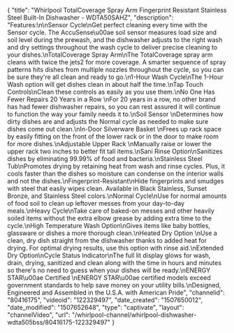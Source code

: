 {
    "title": "Whirlpool TotalCoverage Spray Arm Fingerprint Resistant Stainless Steel Built-In Dishwasher - WDTA50SAHZ",
    "description": "Features:\n\nSensor Cycle\nGet perfect cleaning every time with the Sensor cycle. The AccuSense\u00ae soil sensor measures load size and soil level during the prewash, and the dishwasher adjusts to the right wash and dry settings throughout the wash cycle to deliver precise cleaning to your dishes.\nTotalCoverage Spray Arm\nThe TotalCoverage spray arm cleans with twice the jets2 for more coverage. A smarter sequence of spray patterns hits dishes from multiple nozzles throughout the cycle, so you can be sure they're all clean and ready to go.\n1-Hour Wash Cycle\nThe 1-Hour Wash option will get dishes clean in about half the time.\nTap Touch Controls\nClean these controls as easily as you use them.\nNo One Has Fewer Repairs 20 Years in a Row \nFor 20 years in a row, no other brand has had fewer dishwasher repairs, so you can rest assured it will continue to function the way your family needs it to.\nSoil Sensor \nDetermines how dirty dishes are and adjusts the Normal cycle as needed to make sure dishes come out clean.\nIn-Door Silverware Basket \nFrees up rack space by easily fitting on the front of the lower rack or in the door to make room for more dishes.\nAdjustable Upper Rack  \nManually raise or lower the upper rack two inches to better fit tall items.\nSani Rinse Option\nSanitizes dishes by eliminating 99.99% of food and bacteria.\nStainless Steel Tub\nPromotes drying by retaining heat from wash and rinse cycles. Plus, it cools faster than the dishes so moisture can condense on the interior walls and not the dishes.\nFingerprint-Resistant\nHide fingerprints and smudges with steel that easily wipes clean. Available in Black Stainless, Sunset Bronze, and Stainless Steel colors.\nNormal Cycle\nUse for normal amounts of food soil to clean up leftover messes from your day-to-day meals.\nHeavy Cycle\nTake care of baked-on messes and other heavily soiled items without the extra elbow grease by adding extra time to the cycle.\nHigh Temperature Wash Option\nGives items like baby bottles, glassware or dishes a more thorough clean.\nHeated Dry Option \nUse a clean, dry dish straight from the dishwasher thanks to added heat for drying. For optimal drying results, use this option with rinse aid.\nExtended Dry Option\nCycle Status Indicator\nThe full lit display glows for wash, drain, drying, sanitized and clean along with the time in hours and minutes so there's no need to guess when your dishes will be ready.\nENERGY STAR\u00ae Certified \nENERGY STAR\u00ae certified models exceed government standards to help save money on your utility bills.\nDesigned, Engineered and Assembled in the U.S.A. with American Pride",
    "channelid": "80416175",
    "videoid": "122329497",
    "date_created": "1507650012",
    "date_modified": "1507652648",
    "type": "captivate",
    "layout": "channelVideo",
    "url": "\/whirlpool-channel\/whirlpool-dishwasher-wdta505bss\/80416175-122329497"
}